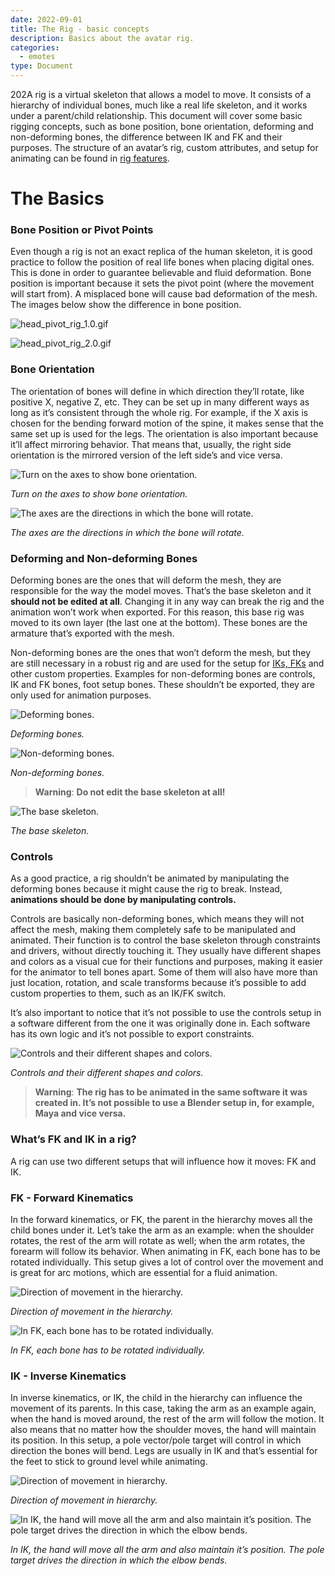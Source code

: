 ```yaml
---
date: 2022-09-01
title: The Rig - basic concepts
description: Basics about the avatar rig.
categories:
  - emotes
type: Document
---
```



202A rig is a virtual skeleton that allows a model to move. It consists of a hierarchy of individual bones, much like a real life skeleton, and it works under a parent/child relationship.  This document will cover some basic rigging concepts, such as bone position, bone orientation, deforming and non-deforming bones, the difference between IK and FK and their purposes. The structure of an avatar’s rig, custom attributes, and setup for animating can be found in [rig features](/emotes/rig-features).

# The Basics

### Bone Position or Pivot Points

Even though a rig is not an exact replica of the human skeleton, it is good practice to follow the position of real life bones when placing digital ones. This is done in order to guarantee believable and fluid deformation. Bone position is important because it sets the pivot point (where the movement will start from). A misplaced bone will cause bad deformation of the mesh. The images below show the difference in bone position.

![head_pivot_rig_1.0.gif](https://github.com/decentraland/documentation-creators/blob/main/images/emotes/head_pivot_rig_1.0.gif)

![head_pivot_rig_2.0.gif](https://github.com/decentraland/documentation-creators/blob/main/images/emotes/head_pivot_rig_2.0.gif)

### Bone Orientation

The orientation of bones will define in which direction they’ll rotate, like positive X, negative Z, etc. They can be set up in many different ways as long as it’s consistent through the whole rig. For example, if the X axis is chosen for the bending forward motion of the spine, it makes sense that the same set up is used for the legs. The orientation is also important because it’ll affect mirroring behavior. That means that, usually, the right side orientation is the mirrored version of the left side’s and vice versa.

![Turn on the axes to show bone orientation.](https://github.com/decentraland/documentation-creators/blob/main/images/emotes/bone_axis.gif)

_Turn on the axes to show bone orientation._

![The axes are the directions in which the bone will rotate.](https://github.com/decentraland/documentation-creators/blob/main/images/emotes/bone_orientation.gif)

_The axes are the directions in which the bone will rotate._

### Deforming and Non-deforming Bones

Deforming bones are the ones that will deform the mesh, they are responsible for the way the model moves. That’s the base skeleton and it **should not be edited at all**. Changing it in any way can break the rig and the animation won’t work when exported. For this reason, this base rig was moved to its own layer (the last one at the bottom). These bones are the armature that’s exported with the mesh.

Non-deforming bones are the ones that won’t deform the mesh, but they are still necessary in a robust rig and are used for the setup for [IKs, FKs](#what’s-FK-and-IK-in-a-rig) and other custom properties. Examples for non-deforming bones are controls, IK and FK bones, foot setup bones. These shouldn’t be exported, they are only used for animation purposes.

![Deforming bones.](https://github.com/decentraland/documentation-creators/blob/main/images/emotes/deforming_bones.png)

_Deforming bones._

![Non-deforming bones.](https://github.com/decentraland/documentation-creators/blob/main/images/emotes/non_deforming_bones.png)

_Non-deforming bones._

> **Warning**: **Do not edit the base skeleton at all!**

![The base skeleton.](https://github.com/decentraland/documentation-creators/blob/main/images/emotes/deforming.png)

_The base skeleton._

### Controls

As a good practice, a rig shouldn’t be animated by manipulating the deforming bones because it might cause the rig to break. Instead, **animations should be done by manipulating controls.**

Controls are basically non-deforming bones, which means they will not affect the mesh, making them completely safe to be manipulated and animated. Their function is to control the base skeleton through constraints and drivers, without directly touching it. They usually have different shapes and colors as a visual cue for their functions and purposes, making it easier for the animator to tell bones apart. Some of them will also have more than just location, rotation, and scale transforms because it’s possible to add custom properties to them, such as an IK/FK switch.

It’s also important to notice that it’s not possible to use the controls setup in a software different from the one it was originally done in. Each software has its own logic and it’s not possible to export constraints.

![Controls and their different shapes and colors.](https://github.com/decentraland/documentation-creators/blob/main/images/emotes/controls.png)

_Controls and their different shapes and colors._

> **Warning**: **The rig has to be animated in the same software it was created in. It’s not possible to use a Blender setup in, for example, Maya and vice versa.**


### What’s FK and IK in a rig?

A rig can use two different setups that will influence how it moves: FK and IK.

### FK - Forward Kinematics

In the forward kinematics, or FK, the parent in the hierarchy moves all the child bones under it. Let’s take the arm as an example: when the shoulder rotates, the rest of the arm will rotate as well; when the arm rotates, the forearm will follow its behavior. When animating in FK, each bone has to be rotated individually. This setup gives a lot of control over the movement and is great for arc motions, which are essential for a fluid animation.

![Direction of movement in the hierarchy.](https://github.com/decentraland/documentation-creators/blob/main/images/emotes/FK.png)

_Direction of movement in the hierarchy._

![In FK, each bone has to be rotated individually.](https://github.com/decentraland/documentation-creators/blob/main/images/emotes/FK.gif)

_In FK, each bone has to be rotated individually._

### IK - Inverse Kinematics

In inverse kinematics, or IK, the child in the hierarchy can influence the movement of its parents. In this case, taking the arm as an example again, when the hand is moved around, the rest of the arm will follow the motion. It also means that no matter how the shoulder moves, the hand will maintain its position. In this setup, a pole vector/pole target will control in which direction the bones will bend. Legs are usually in IK and that’s essential for the feet to stick to ground level while animating.

![Direction of movement in hierarchy.](https://github.com/decentraland/documentation-creators/blob/main/images/emotes/IK.png)

_Direction of movement in hierarchy._

![In IK, the hand will move all the arm and also maintain it’s position. The pole target drives the direction in which the elbow bends.](https://github.com/decentraland/documentation-creators/blob/main/images/emotes/IK.gif)

_In IK, the hand will move all the arm and also maintain it’s position. The pole target drives the direction in which the elbow bends._
